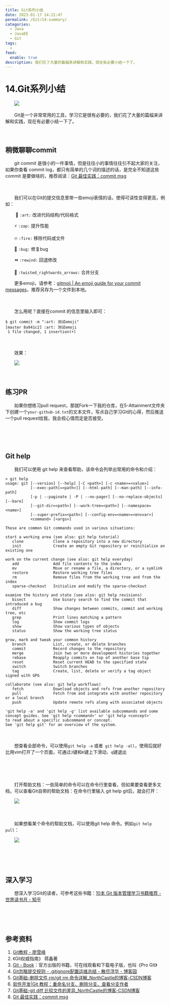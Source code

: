 ```yaml
---
title: Git系列小结
date: 2023-01-17 14:21:47
permalink: /Git/14-summary/
categories:
  - Java
  - JavaEE
  - Git
tags:
  - 
feed:
  enable: true
description: 我们花了大量的篇幅来讲解和实践，现在有必要小结一下了。
---
```




# 14.Git系列小结

　　‍![](https://image.peterjxl.com/blog/68-20230115114637-a31vjz8.jpg)


　　Git是一个非常常用的工具，学习它是很有必要的，我们花了大量的篇幅来讲解和实践，现在有必要小结一下了。

<!-- more -->　　‍

## 稍微聊聊commit

　　git commit 是很小的一件事情，但是往往小的事情往往引不起大家的关注，如果你查看 commit log，都只有简单的几个词的描述的话，是完全不知道这些 commit 是要做啥的，推荐阅读：[Git 最佳实践：commit msg](https://mp.weixin.qq.com/s?__biz=MzAxODI5ODMwOA==&mid=2666540175&idx=1&sn=6d205efe2d1b8eef795e124e57085a50&chksm=80dce824b7ab613224ffc1fea560d0628d6c700987016bb1ff75fa2f2397da7232ed76e5a931&scene=21#wechat_redirect)

　　‍

　　我们可以在Git的提交信息里带一些emoji表情的话，使得可读性变得更高，例如：

　　 🎨 `:art:` 改进代码结构/代码格式   

　　⚡️ `:zap:` 提升性能   

　　🔥 `:fire:` 移除代码或文件   

　　🐛 `:bug:` 修复bug   

　　⏪ `:rewind:` 回退修改   

　　🔀 `:twisted_rightwards_arrows:` 合并分支

　　更多emoji，请参考：[gitmoji | An emoji guide for your commit messages](https://gitmoji.dev/)，推荐另存为一个文件到本地。

　　‍

　　怎么用呢？直接在commit 的信息里输入即可：

```shell
$ git commit -m ":art: 测试emoji"
[master 8a941c2] :art: 测试emoji
 1 file changed, 1 insertion(+)

```

　　‍

　　效果：

　　![](https://image.peterjxl.com/blog/image-20230115103728-r47nw9r.png)

　　‍

## 练习PR

　　如果你想练习pull request，那就Fork一下我的仓库，在5-Attainment文件夹下创建一个`your-github-id.txt`的文本文件，写点自己学习Git的心得，然后推送一个pull request给我，我会视心情而定是否接受。

　　‍

　　‍

## Git help

　　我们可以使用 git help 来查看帮助，该命令会列举出常用的命令和介绍：

```
> git help
usage: git [--version] [--help] [-C <path>] [-c <name>=<value>]
           [--exec-path[=<path>]] [--html-path] [--man-path] [--info-path]
           [-p | --paginate | -P | --no-pager] [--no-replace-objects] [--bare]
           [--git-dir=<path>] [--work-tree=<path>] [--namespace=<name>]
           [--super-prefix=<path>] [--config-env=<name>=<envvar>]
           <command> [<args>]

These are common Git commands used in various situations:

start a working area (see also: git help tutorial)
   clone             Clone a repository into a new directory
   init              Create an empty Git repository or reinitialize an existing one

work on the current change (see also: git help everyday)
   add               Add file contents to the index
   mv                Move or rename a file, a directory, or a symlink
   restore           Restore working tree files
   rm                Remove files from the working tree and from the index
   sparse-checkout   Initialize and modify the sparse-checkout

examine the history and state (see also: git help revisions)
   bisect            Use binary search to find the commit that introduced a bug
   diff              Show changes between commits, commit and working tree, etc
   grep              Print lines matching a pattern
   log               Show commit logs
   show              Show various types of objects
   status            Show the working tree status

grow, mark and tweak your common history
   branch            List, create, or delete branches
   commit            Record changes to the repository
   merge             Join two or more development histories together
   rebase            Reapply commits on top of another base tip
   reset             Reset current HEAD to the specified state
   switch            Switch branches
   tag               Create, list, delete or verify a tag object signed with GPG

collaborate (see also: git help workflows)
   fetch             Download objects and refs from another repository
   pull              Fetch from and integrate with another repository or a local branch
   push              Update remote refs along with associated objects

'git help -a' and 'git help -g' list available subcommands and some
concept guides. See 'git help <command>' or 'git help <concept>'
to read about a specific subcommand or concept.
See 'git help git' for an overview of the system.
```

　　‍

　　想查看全部命令，可以使用`git help -a` 或者` git help -all`，使用后就好比用vim打开了一个页面，可通过`J`键和`K`键上下滑动、`q`键退出

　　‍

　　‍

　　打开帮助文档：一些简单的命令可以在命令行里查看，但如果要查看更多文档，可以查看Git自带的帮助文档：在命令行里输入 git help git后，就会打开：

　　![](https://image.peterjxl.com/blog/image-20230115075746-6fot3vc.png)

　　‍

　　如果想看某个命令的帮助文档，可以使用git help 命令。例如`git help pull`：

　　![](https://image.peterjxl.com/blog/image-20230115075833-26b1js2.png)

　　‍

　　‍

## 深入学习

　　想深入学习Git的读者，可参考这些书籍：[10本 Git 版本管理学习书籍推荐 - 世界读书月 - 知乎](https://zhuanlan.zhihu.com/p/365066687)

　　‍

　　‍

## 参考资料

1. [Git教程 - 廖雪峰](https://www.liaoxuefeng.com/wiki/896043488029600)
2. 《Git权威指南》 蒋鑫著
3. [Git - Book](https://git-scm.com/book/zh/v2)：官方出版的书籍，可在线观看和下载电子版，也叫《Pro Git》
4. [Git忽略提交规则 - .gitignore配置运维总结 - 散尽浮华 - 博客园](https://www.cnblogs.com/kevingrace/p/5690241.html)
5. [Git基础-删除文件 rm/git rm 命令详解_NorthCastle的博客-CSDN博客](https://blog.csdn.net/qq_39505245/article/details/119857986)
6. [软件开发|Git 教程：重命名分支、删除分支、查看分支作者](https://linux.cn/article-14635-1.html)
7. [Git基础-git diff 比较文件的差异_NorthCastle的博客-CSDN博客](https://blog.csdn.net/qq_39505245/article/details/119899171)
8. [Git 最佳实践：commit msg](https://mp.weixin.qq.com/s?__biz=MzAxODI5ODMwOA==&mid=2666540175&idx=1&sn=6d205efe2d1b8eef795e124e57085a50&chksm=80dce824b7ab613224ffc1fea560d0628d6c700987016bb1ff75fa2f2397da7232ed76e5a931&scene=21#wechat_redirect)

　　‍
